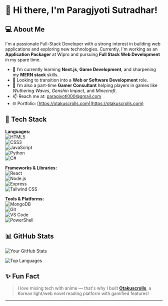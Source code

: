 # 👋 Hi there, I'm Paragjyoti Sutradhar!

## 💻 About Me
I'm a passionate Full-Stack Developer with a strong interest in building web applications and exploring new technologies. Currently, I'm working as an **Application Packager** at Wipro and pursuing **Full Stack Web Development** in my spare time.

- 🌱 I’m currently learning **Next.js**, **Game Development**, and sharpening my **MERN stack** skills.
- 💼 Looking to transition into a **Web or Software Development** role.
- 👾 I’m also a part-time **Gamer Consultant** helping players in games like *Wuthering Waves*, *Genshin Impact*, and *Minecraft*.
- 📫 Reach me at: [paragjyoti000@gmail.com](paragjyoti000@gmail.com) 
- 🌐 Portfolio: [https://otakuscrolls.com](https://otakuscrolls.com)

## 🚀 Tech Stack
**Languages:**  
![HTML5](https://img.shields.io/badge/-HTML5-E34F26?logo=html5&logoColor=fff)  
![CSS3](https://img.shields.io/badge/-CSS3-1572B6?logo=css3&logoColor=fff)  
![JavaScript](https://img.shields.io/badge/-JavaScript-F7DF1E?logo=javascript&logoColor=000)  
![Python](https://img.shields.io/badge/-Python-3776AB?logo=python&logoColor=fff)  
![C#](https://img.shields.io/badge/-CSharp-239120?logo=c-sharp&logoColor=fff)

**Frameworks & Libraries:**  
![React](https://img.shields.io/badge/-React-61DAFB?logo=react&logoColor=000)  
![Node.js](https://img.shields.io/badge/-Node.js-339933?logo=node.js&logoColor=fff)  
![Express](https://img.shields.io/badge/-Express-000000?logo=express&logoColor=fff)  
![Tailwind CSS](https://img.shields.io/badge/-TailwindCSS-06B6D4?logo=tailwindcss&logoColor=fff)

**Tools & Platforms:**  
![MongoDB](https://img.shields.io/badge/-MongoDB-47A248?logo=mongodb&logoColor=fff)  
![Git](https://img.shields.io/badge/-Git-F05032?logo=git&logoColor=fff)  
![VS Code](https://img.shields.io/badge/-VSCode-007ACC?logo=visual-studio-code&logoColor=fff)  
![PowerShell](https://img.shields.io/badge/-PowerShell-5391FE?logo=powershell&logoColor=fff)

## 📊 GitHub Stats

![Your GitHub Stats](https://github-readme-stats.vercel.app/api?username=yourusername&show_icons=true&theme=tokyonight)

![Top Languages](https://github-readme-stats.vercel.app/api/top-langs/?username=yourusername&layout=compact&theme=tokyonight)

## ✨ Fun Fact
> I love mixing tech with anime — that's why I built [**Otakuscrolls**](https://otakuscrolls.com), a Korean light/web novel reading platform with gamified features!

---


<!--    
**paragjyoti000/paragjyoti000** is a ✨ _special_ ✨ repository because its `README.md` (this file) appears on your GitHub profile.

Here are some ideas to get you started:

- 🔭 I’m currently working on ...
- 🌱 I’m currently learning ...
- 👯 I’m looking to collaborate on ...
- 🤔 I’m looking for help with ...
- 💬 Ask me about ...
- 📫 How to reach me: ...
- 😄 Pronouns: ...
- ⚡ Fun fact: ...
-->

